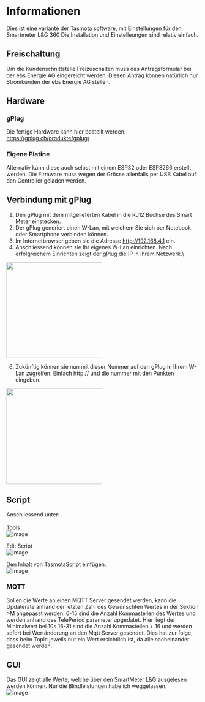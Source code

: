 # Informationen
Dies ist eine variante der Tasmota software, mit Einstellungen für den Smartmeter L&G 360 
Die Installation und Einstelleungen sind relativ einfach. 

## Freischaltung 
Um die Kundenschnittstelle Freizuschalten muss das Antragsformular bei der ebs Energie AG eingereicht werden. 
Diesen Antrag können natürlich nur Stromkunden der ebs Energie AG stellen. 

## Hardware 
### gPlug
Die fertige Hardware kann hier bestellt werden. https://gplug.ch/produkte/gplug/

### Eigene Platine
Alternativ kann diese auch selbst mit einem ESP32 oder ESP8266 erstellt werden. 
Die Firmware muss wegen der Grösse allenfalls per USB Kabel auf den Controller geladen werden. 

## Verbindung mit gPlug
1. Den gPlug mit dem mitgelieferten Kabel in die RJ12 Buchse des Smart Meter einstecken.
2. Der gPlug generiert einen W-Lan, mit welchem Sie sich per Notebook oder Smartphone verbinden können.
3. Im Internetbrowser geben sie die Adresse http://192.168.4.1 ein.
4. Anschliessend können sie Ihr eigenes W-Lan einrichten. Nach erfolgreichem Einrichten zeigt der gPlug die IP in Ihrem Netzwerk.\
<img src="https://github.com/NikLuy/ebsTasmota/assets/7451747/fc4f3de8-9f6d-42be-8758-3037be5f79b6" width="250" >

6. Zukünftig können sie nun mit dieser Nummer auf den gPlug in Ihrem W-Lan zugreifen. Einfach http:// und die nummer mit den Punkten eingeben.
<img src="https://github.com/NikLuy/ebsTasmota/assets/7451747/2ea7eefb-bf86-4915-8735-7affff76ab8c" width="250" >

## Script
Anschliessend unter: \
\
Tools \
![image](https://github.com/NikLuy/ebsTasmota/assets/7451747/9fd86a51-58a3-4d80-9c52-2e82832a23ea)

Edit Script \
![image](https://github.com/NikLuy/ebsTasmota/assets/7451747/856d40e3-f778-4f03-aeaf-6496f9e38ba2)

Den Inhalt von TasmotaScript einfügen. \
![image](https://github.com/NikLuy/ebsTasmota/assets/7451747/7e514ff7-416e-465b-9ebd-ba3c168a32c1)

### MQTT
Sollen die Werte an einen MQTT Server gesendet werden, kann die Updaterate anhand der letzten Zahl des Gewünschten Wertes in der Sektion >M angepasst werden.
0-15 sind die Anzahl Kommastellen des Wertes und werden anhand des TelePeriod parameter upgedatet. Hier liegt der Minimalwert bei 10s
16-31 sind die Anzahl Kommastellen + 16 und werden sofort bei Wertänderung an den Mqtt Server gesendet. Dies hat zur folge, dass beim Topic jeweils nur ein Wert ersichtlich ist, da alle nacheinander gesendet werden.

## GUI
Das GUI zeigt alle Werte, welche über den SmartMeter L&G ausgelesen werden können. 
Nur die Blindleistungen habe ich weggelassen. \
![image](https://github.com/NikLuy/ebsTasmota/assets/7451747/e2b9d342-4ddb-4041-a1db-78ddab48bee7)
